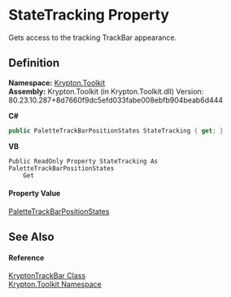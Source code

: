 # StateTracking Property


Gets access to the tracking TrackBar appearance.



## Definition
**Namespace:** <a href="79d2eac2-21f4-54ff-7552-b20c33c30600.md">Krypton.Toolkit</a>  
**Assembly:** Krypton.Toolkit (in Krypton.Toolkit.dll) Version: 80.23.10.287+8d7660f9dc5efd033fabe008ebfb904beab6d444

**C#**
``` C#
public PaletteTrackBarPositionStates StateTracking { get; }
```
**VB**
``` VB
Public ReadOnly Property StateTracking As PaletteTrackBarPositionStates
	Get
```



#### Property Value
<a href="152cb6c3-ab7f-7ed3-c0f1-57195647a8ec.md">PaletteTrackBarPositionStates</a>

## See Also


#### Reference
<a href="297a5396-a6af-2334-e2c6-fe1eb7ef5ea0.md">KryptonTrackBar Class</a>  
<a href="79d2eac2-21f4-54ff-7552-b20c33c30600.md">Krypton.Toolkit Namespace</a>  
